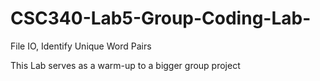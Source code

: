 # CSC340-Lab5-Group-Coding-Lab-
File IO, Identify Unique Word Pairs

This Lab serves as a warm-up to a bigger group project
